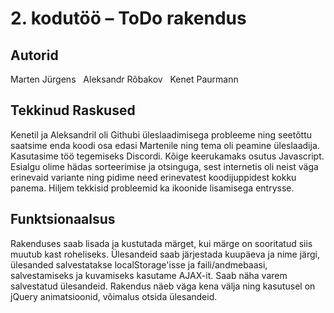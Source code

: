 # 2. kodutöö – ToDo rakendus


<h2>Autorid</h2>
Marten Jürgens
&nbsp;
Aleksandr Rõbakov
&nbsp;
Kenet Paurmann

<h2>Tekkinud Raskused</h2>
Kenetil ja Aleksandril oli Githubi üleslaadimisega probleeme ning seetõttu saatsime enda koodi osa edasi Martenile ning tema oli peamine üleslaadija. Kasutasime töö tegemiseks Discordi. 
Kõige keerukamaks osutus Javascript. Esialgu olime hädas sorteerimise ja otsinguga, sest internetis oli neist väga erinevaid variante ning pidime need erinevatest koodijuppidest kokku panema. Hiljem tekkisid probleemid ka ikoonide lisamisega entrysse.

<h2>Funktsionaalsus</h2>
Rakenduses saab lisada ja kustutada märget, kui märge on sooritatud siis muutub kast roheliseks. Ülesandeid saab järjestada kuupäeva ja nime järgi, ülesanded salvestatakse localStorage'isse ja faili/andmebaasi, salvestamiseks ja kuvamiseks kasutame AJAX-it. Saab näha varem salvestatud ülesandeid. Rakendus näeb väga kena välja ning kasutusel on jQuery animatsioonid, võimalus otsida ülesandeid.
